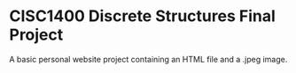 # CISC1400 Discrete Structures Final Project
A basic personal website project containing an HTML file and a .jpeg image.
